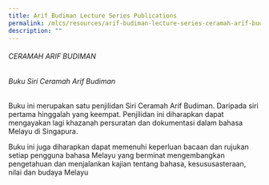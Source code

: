 ```yaml
---
title: Arif Budiman Lecture Series Publications
permalink: /mlcs/resources/arif-budiman-lecture-series-ceramah-arif-budiman-publication/
description: ""
---
```

###### CERAMAH ARIF BUDIMAN

###### Buku Siri Ceramah Arif Budiman

Buku ini merupakan satu penjilidan Siri Ceramah Arif Budiman. Daripada siri pertama hinggalah yang keempat. Penjilidan ini diharapkan dapat mengayakan lagi khazanah persuratan dan dokumentasi dalam bahasa Melayu di Singapura.  
  
Buku ini juga diharapkan dapat memenuhi keperluan bacaan dan rujukan setiap pengguna bahasa Melayu yang berminat mengembangkan pengetahuan dan menjalankan kajian tentang bahasa, kesususasteraan, nilai dan budaya Melayu